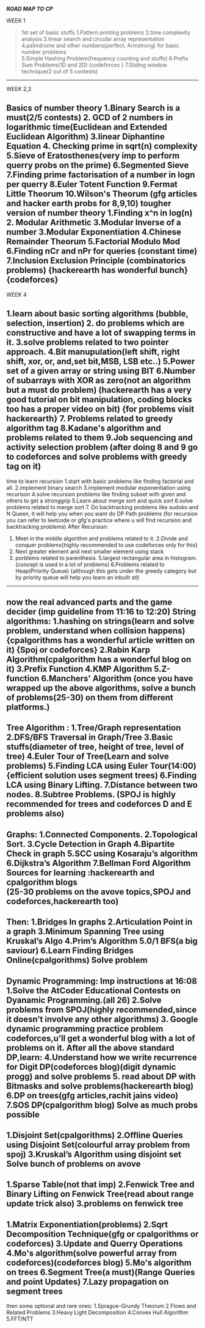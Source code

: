 ***ROAD MAP TO CP***

WEEK 1

>1st set of basic stuffs
1.Pattern printing problems 
2.time complexity analysis 
3.linear search and circular array representation  
4.palindrome and other numbers(perfect, Armstrong) for basic number problems  
5.Simple Hashing Problem(frequency counting and stuffs) 
6.Prefix Sum Problems(1D and 2D) {codeforces } 
7.Sliding window technique(2 out of 5 contests) 


-----------------------------------------------------------------------------------------------------------

WEEK 2,3


 Basics of number theory
1.Binary Search is a must(2/5 contests) 
2. GCD of 2 numbers in logarithmic time(Euclidean and Extended Euclidean Algorithm) 
3.linear Diphantine Equation
4. Checking prime in sqrt(n) complexity 
5.Sieve of Eratosthenes(very imp to perform querry probs on the prime) 
6.Segmented Sieve
7.Finding prime factorisation of a number in logn per querry
8.Euler Totent Function
9.Fermat Little Theorum
10.Wilson's Theorum
(gfg articles and hacker earth probs for 8,9,10)
tougher version of number theory
1.Finding x^n in log(n) 
2. Modular Arithmetic
3.Modular Inverse of a number
3.Modular Exponentiation
4.Chinese Remainder Theorum
5.Factorial Modulo Mod
6.Finding nCr and nPr for queries (constant time) 
7.Inclusion Exclusion Principle (combinatorics problems) {hackerearth has wonderful bunch} {codeforces}
----------------------------------------------------------------------------

WEEK 4


1.learn about basic sorting algorithms (bubble, selection, insertion) 
2. do problems which are constructive and have a lot of swapping terms in it. 
3.solve problems related to two pointer approach. 
4.Bit manupulation(left shift, right shift, xor, or, and,set bit,MSB, LSB etc..) 
5.Power set of a given array or string using BIT
6.Number of subarrays with XOR as zero(not an algorithm but a must do problem)
(hackerearth has a very good tutorial on bit manipulation, coding blocks too has a proper video on bit) {for problems visit hackerearth} 
7. Problems related to greedy algorithm tag
8.Kadane's algorithm and problems related to them
9.Job sequencing and activity selection problem 
(after doing 8 and 9 go to codeforces and solve problems with greedy tag on it)
---------------------------------------------------------------------------- 

time to learn recursion
1.start with basic problems like finding factorial and all. 
2.implement binary search
3.implement modular exponentiation using recurison
4.solve recursion problems like finding subset with given and others to get a stronggrip
5.Learn about merge sort and quick sort 
6.solve problems related to merge sort
7. Do backtracking problems like sudoko and N Queen, it will help you when you want do DP Path problems
(for recursion you can refer to leetcode or gfg's practice where u will find recursion and backtracking problems) 
After Recursion:
1. Meet in the middle algorithm and problems related to it. 
2.Divide and conquer problems{highly recommended to use codeforces only for this} 
3. Next greater element and next smaller element using stack
4. porblems related to parenthesis. 
5.largest rectangular area in histogram. (concept is used in a lot of problems) 
6.Problems related to Heap(Priority Queue) {although this gets under the greedy category but by priority queue will help you learn an inbuilt stl)
---------------------------------------------------------------------------- 
now the real advanced parts and the game decider
(imp guideline from 11:16 to 12:20)
String algorithms:
1.hashing on strings(learn and solve problem, understand when collision happens) {cpalgorithms has a wonderful article written on it) {Spoj or codeforces} 
2.Rabin Karp Algorithm(cpalgorithm has a wonderful blog on it) 
3.Prefix Function
4.KMP Algorithm 
5.Z-function
6.Manchers' Algorithm 
(once you have wrapped up the above algorithms, solve a bunch of problems(25-30) on them from different platforms.) 
---------------------------------------------------------------------------
Tree Algorithm :
1.Tree/Graph representation
2.DFS/BFS Traversal in Graph/Tree
3.Basic stuffs(diameter of tree, height of tree, level of tree)
4.Euler Tour of Tree(Learn and solve problems)
5.Finding LCA using Euler Tour(14:00){efficient solution uses segment trees)
6.Finding LCA using Binary Lifting.
7.Distance between two nodes.
8.Subtree Problems.
(SPOJ is highly recommended for trees and codeforces D and E problems also)
---------------------------------------------------
Graphs:
1.Connected Components.
2.Topological Sort.
3.Cycle Detection in Graph
4.Bipartite Check in graph
5.SCC using Kosaraju’s  algorithm
6.Dijkstra’s Algorithm
7.Bellman Ford Algorithm
Sources for learning :hackerearth and cpalgorithm blogs  
(25-30 problems on the avove topics,SPOJ and codeforces,hackerearth too)
--------------------------------------------------------------------------------

Then:
1.Bridges In graphs
2.Articulation Point in a graph
3.Minimum Spanning Tree using Kruskal’s  Algo
4.Prim’s Algorithm
5.0/1 BFS(a big saviour)
6.Learn Finding Bridges Online(cpalgorithms)
Solve problem
-------------------------------------------------------------------------

Dynamic Programming:
Imp instructions at 16:08
1.Solve the AtCoder Educational Contests on Dyanamic Programming.(all 26)
2.Solve problems  from SPOJ(highly recommended,since it doesn’t involve any other algorithms)
3. Google dynamic programming practice problem codeforces,u’ll get a wonderful blog with a lot of problems on it.
After all the above standard DP,learn:
4.Understand how we write recurrence for Digit DP(codeforces blog)(digit dynamic progg) and solve problems
5. read about DP with Bitmasks and solve problems(hackerearth blog)
6.DP on trees(gfg articles,rachit jains video)
7.SOS DP(cpalgorithm blog)
Solve as much probs possible
-----------------------------------------------------------------------------

1.Disjoint Set(cpalgorithms)
2.Offline Queries using Disjoint Set(colourful array problem from spoj)
3.Kruskal’s Algorithm using disjoint set
Solve bunch of problems on avove
------------------------------------------------------------------------------------

1.Sparse Table(not that imp)
2.Fenwick Tree and Binary Lifting on Fenwick Tree(read about range update trick also)
3.problems on fenwick tree
-----------------------------------------------------------

1.Matrix Exponentiation(problems)
2.Sqrt Decomposition Technique(gfg or cpalgorithms or codeforces)
3.Update and Querry Operations
4.Mo's algorithm(solve powerful array from codeforces)(codeforces blog)
5.Mo's algorithm on trees
6.Segment Tree(a must)(Range Queries and point Updates)
7.Lazy propagation on segment trees
--------------------------------

then some optional and rare ones:
1.Sprague-Grundy Theorum
2.Flows and Related Problems
3.Heavy Light Decomposition
4.Convex Hull Algorithm
5.FFT/NTT